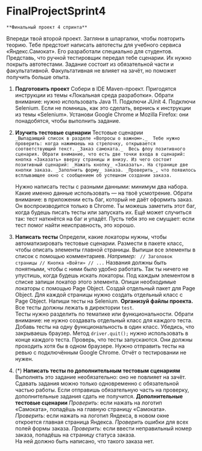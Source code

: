 # FinalProjectSprint4
    **Финальный проект 4 спринта**
Впереди твой второй проект. Загляни в шпаргалки, чтобы повторить теорию.
Тебе предстоит написать автотесты для учебного сервиса «Яндекс.Самокат». 
Его разработали специально для студентов.
Представь, что ручной тестировщик передал тебе сценарии. Их нужно покрыть автотестами.
Задание состоит из обязательной части и факультативной. 
Факультативная не влияет на зачёт, но поможет получить больше опыта.

1. **Подготовить проект**
   Собери в IDE Maven-проект. Пригодятся инструкции из темы «Локальная среда разработки». 
   Обрати внимание: нужно использовать Java 11. Подключи JUnit 4.
   Подключи Selenium. Если не помнишь, как это сделать, вернись к инструкции из темы «Selenium».
   Установи Google Chrome и Mozilla Firefox: они понадобятся, чтобы выполнить задание.

2. **Изучить тестовые сценарии** 
    Тестовые сценарии
`         _Выпадающий список в разделе «Вопросы о важном»._ 
    Тебе нужно проверить: когда нажимаешь на стрелочку, открывается соответствующий текст.
         _Заказ самоката._ 
    Весь флоу позитивного сценария. Обрати внимание, что есть две точки входа в сценарий: 
    кнопка «Заказать» вверху страницы и внизу.
    Из чего состоит позитивный сценарий:
    _Нажать кнопку_ «Заказать». На странице две кнопки заказа.
    _Заполнить форму_ заказа.
    _Проверить_, что появилось всплывающее окно с сообщением об успешном создании заказа.`
       
    Нужно написать тесты с разными данными: минимум два набора. 
    Какие именно данные использовать — на твоё усмотрение.
    Обрати внимание: в приложении есть баг, который не даёт оформить заказ. Он воспроизводится только в Chrome.
    Ты можешь заметить этот баг, когда будешь писать тесты или запускать их. 
    Ещё может случиться так: тест наткнётся на баг и упадёт. 
    Пусть тебя это не смущает: если тест помог найти неисправность, это хорошо.

3. **Написать тесты**
   Определи, какие локаторы нужны, чтобы автоматизировать тестовые сценарии. 
   Размести в пакете класс, чтобы описать элементы главной страницы. 
   Выпиши все элементы в список с помощью комментариев.
   _Например:_
  ` // Заголовок страницы
   // Кнопка «Войти»
   // ...`
   Названия должны быть понятными, чтобы с ними было удобно работать. 
   Так ты ничего не упустишь, когда будешь искать локаторы.
   Под каждым элементом в списке запиши локатор этого элемента.
   Опиши необходимые локаторы с помощью Page Object.
   Создай отдельный пакет для Page Object.
   Для каждой страницы нужно создать отдельный класс с Page Object.
   Напиши тесты на Selenium.
   **Организуй файлы проекта.** 
   Все тесты должны лежать в директории `test`.    
   Тесты нужно разделить по тематике или функциональности. 
   Обрати внимание: не нужно создавать отдельный класс для каждого теста. 
   Добавь тесты на одну функциональность в один класс.
   Убедись, что закрываешь браузер. Метод `driver.quit();` нужно использовать в конце каждого теста.
   Проверь, что тесты запускаются. Они должны проходить хотя бы в одном браузере. 
   Нужно отправить тесты на ревью с подключённым Google Chrome.
   Отчёт о тестировании не нужен. 

4. (*) **Написать тесты по дополнительным тестовым сценариям**
   Выполнять это задание необязательно: оно не повлияет на зачёт.
   Сдавать задания можно только одновременно с обязательной частью работы. 
   Если отправишь обязательную часть на проверку, дополнительные задания сдать не получится.
   **Дополнительные тестовые сценарии**
   _Проверить_: если нажать на логотип «Самоката», попадёшь на главную страницу «Самоката».
   _Проверить_: если нажать на логотип Яндекса, в новом окне откроется главная страница Яндекса.
   _Проверить_ ошибки для всех полей формы заказа.
   _Проверить_: если ввести неправильный номер заказа, попадёшь на страницу статуса заказа.  
   На ней должно быть написано, что такого заказа нет.